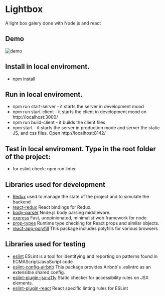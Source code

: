 # Lightbox

A light box galery done with Node.js and react

## Demo
![demo](https://user-images.githubusercontent.com/6817073/47282400-5711ae80-d5df-11e8-9834-3d4f410eef95.gif)

## Install in local enviroment.
   - npm install

## Run in local enviroment.
   - npm run start-server - it starts the server in development mood
   - npm run start-client - it starts the client in development mood on http://localhost:3000/
   - npm run build-client  - it builds the client files
   - npm start - it starts the server in production mode and server the static JS, and css files. Open http://localhost:8142/

## Test in local enviroment. Type in the root folder of the project:
   - for eslint check: npm run linter

## Libraries used for development
   - [Redux](https://redux.js.org/) used to manage the state of the project and to simulate the backend
   - [react-redux](https://github.com/reduxjs/react-redux) React bindings for Redux.
   - [body-parser](https://github.com/expressjs/body-parser) Node.js body parsing middleware.
   - [express](https://github.com/expressjs/express) Fast, unopinionated, minimalist web framework for node.
   - [prop-types](https://github.com/facebook/prop-types) Runtime type checking for React props and similar objects.
   - [react-app-polyfill](https://github.com/facebook/create-react-app/tree/master/packages/react-app-polyfill) This package includes polyfills for various browsers

## Libraries used for testing
   - [eslint](https://github.com/eslint/eslint) ESLint is a tool for identifying and reporting on patterns found in ECMAScript/JavaScript code
   - [eslint-config-airbnb](https://github.com/airbnb/javascript) This package provides Airbnb's .eslintrc as an extensible shared config.
   - [eslint-plugin-jsx-a11y](https://github.com/evcohen/eslint-plugin-jsx-a11y) Static checker for accessibility rules on JSX elements.
   - [eslint-plugin-react](https://github.com/yannickcr/eslint-plugin-react) React specific linting rules for ESLint

